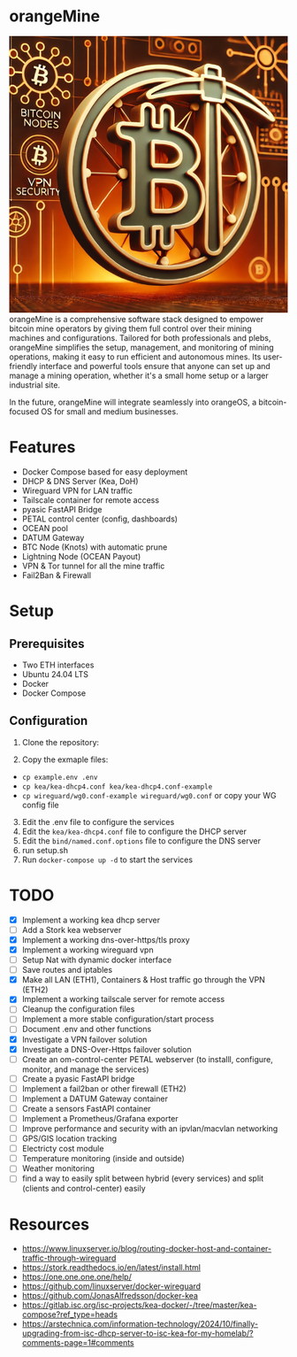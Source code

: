 # orangeMine
![orangeMine Logo](image.png?raw=true "Logo")
orangeMine is a comprehensive software stack designed to empower bitcoin mine operators by giving them full control over their mining machines and configurations. Tailored for both professionals and plebs, orangeMine simplifies the setup, management, and monitoring of mining operations, making it easy to run efficient and autonomous mines. Its user-friendly interface and powerful tools ensure that anyone can set up and manage a mining operation, whether it's a small home setup or a larger industrial site. 

In the future, orangeMine will integrate seamlessly into orangeOS, a bitcoin-focused OS for small and medium businesses.

# Features
- Docker Compose based for easy deployment
- DHCP & DNS Server (Kea, DoH)
- Wireguard VPN for LAN traffic
- Tailscale container for remote access
- pyasic FastAPI Bridge
- PETAL control center (config, dashboards)
- OCEAN pool
- DATUM Gateway
- BTC Node (Knots) with automatic prune
- Lightning Node (OCEAN Payout)
- VPN & Tor tunnel for all the mine traffic
- Fail2Ban & Firewall

# Setup

## Prerequisites

- Two ETH interfaces
- Ubuntu 24.04 LTS
- Docker
- Docker Compose

## Configuration

1. Clone the repository:

2. Copy the exmaple files:
  - `cp example.env .env`
  - `cp kea/kea-dhcp4.conf kea/kea-dhcp4.conf-example`
  - `cp wireguard/wg0.conf-example wireguard/wg0.conf` or copy your WG config file

3. Edit the .env file to configure the services
4. Edit the `kea/kea-dhcp4.conf` file to configure the DHCP server
5. Edit the `bind/named.conf.options` file to configure the DNS server
6. run setup.sh
7. Run `docker-compose up -d` to start the services


# TODO

- [x] Implement a working kea dhcp server
- [ ] Add a Stork kea webserver
- [x] Implement a working dns-over-https/tls proxy
- [x] Implement a working wireguard vpn
- [ ] Setup Nat with dynamic docker interface
- [ ] Save routes and iptables
- [x] Make all LAN (ETH1), Containers & Host traffic go through the VPN (ETH2)
- [x] Implement a working tailscale server for remote access
- [ ] Cleanup the configuration files
- [ ] Implement a more stable configuration/start process
- [ ] Document .env and other functions
- [x] Investigate a VPN failover solution
- [x] Investigate a DNS-Over-Https failover solution
- [ ] Create an om-control-center PETAL webserver (to installl, configure, monitor, and manage the services)
- [ ] Create a pyasic FastAPI bridge
- [ ] Implement a fail2ban or other firewall (ETH2)
- [ ] Implement a DATUM Gateway container
- [ ] Create a sensors FastAPI container
- [ ] Implement a Prometheus/Grafana exporter
- [ ] Improve performance and security with an ipvlan/macvlan networking
- [ ] GPS/GIS location tracking
- [ ] Electricty cost module
- [ ] Temperature monitoring (inside and outside)
- [ ] Weather monitoring
- [ ] find a way to easily split between hybrid (every services) and split (clients and control-center) easily

# Resources

- https://www.linuxserver.io/blog/routing-docker-host-and-container-traffic-through-wireguard
- https://stork.readthedocs.io/en/latest/install.html
- https://one.one.one.one/help/
- https://github.com/linuxserver/docker-wireguard
- https://github.com/JonasAlfredsson/docker-kea
- https://gitlab.isc.org/isc-projects/kea-docker/-/tree/master/kea-compose?ref_type=heads
- https://arstechnica.com/information-technology/2024/10/finally-upgrading-from-isc-dhcp-server-to-isc-kea-for-my-homelab/?comments-page=1#comments
